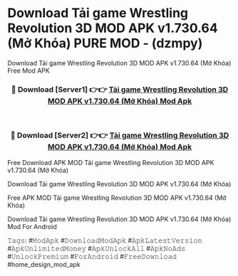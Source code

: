 # Download Tải game Wrestling Revolution 3D MOD APK v1.730.64 (Mở Khóa) PURE MOD - (dzmpy)
Download Tải game Wrestling Revolution 3D MOD APK v1.730.64 (Mở Khóa) Free Mod APK

<div align="center">
<h3>🔴 Download [Server1] 👉👉 <a href="https://apk-comot.site?title=Tải_game_Wrestling_Revolution_3D_MOD_APK_v1.730.64_(Mở_Khóa)">Tải game Wrestling Revolution 3D MOD APK v1.730.64 (Mở Khóa) Mod Apk</a></h3><br>

<h3>🔴 Download [Server2] 👉👉 <a href="https://apk-comot.site?title=Tải_game_Wrestling_Revolution_3D_MOD_APK_v1.730.64_(Mở_Khóa)">Tải game Wrestling Revolution 3D MOD APK v1.730.64 (Mở Khóa) Mod Apk</a></h3>
</div>


Free Download APK MOD Tải game Wrestling Revolution 3D MOD APK v1.730.64 (Mở Khóa)

Download Tải game Wrestling Revolution 3D MOD APK v1.730.64 (Mở Khóa) 

Free APK MOD Tải game Wrestling Revolution 3D MOD APK v1.730.64 (Mở Khóa) 

Download Tải game Wrestling Revolution 3D MOD APK v1.730.64 (Mở Khóa) Mod For Android

𝚃𝚊𝚐𝚜: #𝙼𝚘𝚍𝙰𝚙𝚔 #𝙳𝚘𝚠𝚗𝚕𝚘𝚊𝚍𝙼𝚘𝚍𝙰𝚙𝚔 #𝙰𝚙𝚔𝙻𝚊𝚝𝚎𝚜𝚝𝚅𝚎𝚛𝚜𝚒𝚘𝚗 #𝙰𝚙𝚔𝚄𝚗𝚕𝚒𝚖𝚒𝚝𝚎𝚍𝙼𝚘𝚗𝚎𝚢 #𝙰𝚙𝚔𝚄𝚗𝚕𝚘𝚌𝚔𝙰𝚕𝚕 #𝙰𝚙𝚔𝙽𝚘𝙰𝚍𝚜 #𝚄𝚗𝚕𝚘𝚌𝚔𝙿𝚛𝚎𝚖𝚒𝚞𝚖 #𝙵𝚘𝚛𝙰𝚗𝚍𝚛𝚘𝚒𝚍 #𝙵𝚛𝚎𝚎𝙳𝚘𝚠𝚗𝚕𝚘𝚊𝚍 #home_design_mod_apk